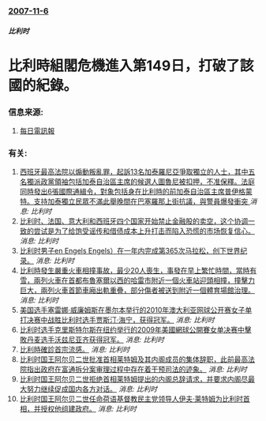 ### [2007-11-6](/news/2007/11/6/index.md)

##### 比利时
# 比利時組閣危機進入第149日，打破了該國的紀錄。




### 信息来源:

1. [每日電訊報](http://www.telegraph.co.uk/news/main.jhtml?xml=/news/2007/11/06/wbelgium106.xml)

### 有关:

1. [西班牙最高法院以煽動叛亂罪，起訴13名加泰羅尼亞爭取獨立的人士，其中五名獨派政黨領袖包括加泰自治區主席的候選人圖魯尼被扣押，不准保釋。法庭同時發出6張國際通緝令，對象包括身在比利時的前加泰自治區主席普伊格蒙特。支持加泰獨立民眾不滿此舉晚間在巴塞羅那上街抗議，與警員爆發衝突 ](/zh/news/2018/03/23/西班牙最高法院以煽動叛亂罪-起訴13名加泰羅尼亞爭取獨立的人士-其中五名獨派政黨領袖包括加泰自治區主席的候選人圖魯尼被扣.md) _消息: 比利时_
2. [ 比利时、法国、意大利和西班牙四个国家开始禁止金融股的卖空，这个协调一致的尝试是为了给饱受谣传和借债成本上升打击而陷入恐慌的市场恢复信心。 ](/zh/news/2011/08/12/比利时-法国-意大利和西班牙四个国家开始禁止金融股的卖空-这个协调一致的尝试是为了给饱受谣传和借债成本上升打击而陷入恐.md) _消息: 比利时_
3. [比利时男子en Engels Engels）在一年内完成第365次马拉松，创下世界纪录。](/zh/news/2011/02/6/比利时男子en-Engels-Engels-在一年内完成第365次马拉松-创下世界纪录.md) _消息: 比利时_
4. [ 比利時發生嚴重火車相撞事故，最少20人喪生，事發在早上繁忙時間，當時有雪，兩列火車在首都布魯塞爾以西的哈雷市附近一個火車站迎頭相撞，撞擊力巨大，兩列火車首節車廂出軌重疊，部分傷者被送到附近一個體育場館治理。](/zh/news/2010/02/15/比利時發生嚴重火車相撞事故-最少20人喪生-事發在早上繁忙時間-當時有雪-兩列火車在首都布魯塞爾以西的哈雷市附近一個火.md) _消息: 比利时_
5. [ 美国选手塞雷娜·威廉姆斯在墨尔本举行的2010年澳大利亚网球公开赛女子单打决赛中战胜比利时选手贾斯汀·海宁，获得冠军。](/zh/news/2010/01/30/美国选手塞雷娜-威廉姆斯在墨尔本举行的2010年澳大利亚网球公开赛女子单打决赛中战胜比利时选手贾斯汀-海宁-获得冠军.md) _消息: 比利时_
6. [比利时选手克里斯特尔斯在纽约举行的2009年美國網球公開賽女单决赛中擊敗丹麦选手沃兹尼亚齐获得冠军。](/zh/news/2009/09/13/比利时选手克里斯特尔斯在纽约举行的2009年美國網球公開賽女单决赛中擊敗丹麦选手沃兹尼亚齐获得冠军.md) _消息: 比利时_
7. [比利時確診首宗流感。](/zh/news/2009/05/13/比利時確診首宗流感.md) _消息: 比利时_
8. [比利时国王阿尔贝二世批准首相莱特姆及其内阁成员的集体辞职，此前最高法院指出政府在富通拆分案审理过程中存在着干预司法的迹象。](/zh/news/2008/12/22/比利时国王阿尔贝二世批准首相莱特姆及其内阁成员的集体辞职-此前最高法院指出政府在富通拆分案审理过程中存在着干预司法的迹象.md) _消息: 比利时_
9. [比利时国王阿尔贝二世拒绝首相莱特姆提出的内阁总辞请求，并要求内阁尽最大努力继续促成国内各方对话。](/zh/news/2008/07/17/比利时国王阿尔贝二世拒绝首相莱特姆提出的内阁总辞请求-并要求内阁尽最大努力继续促成国内各方对话.md) _消息: 比利时_
10. [比利时国王阿尔贝二世任命荷语基督教民主党领导人伊夫·莱特姆为比利时首相，并授权他组建政府。](/zh/news/2008/03/20/比利时国王阿尔贝二世任命荷语基督教民主党领导人伊夫-莱特姆为比利时首相-并授权他组建政府.md) _消息: 比利时_
